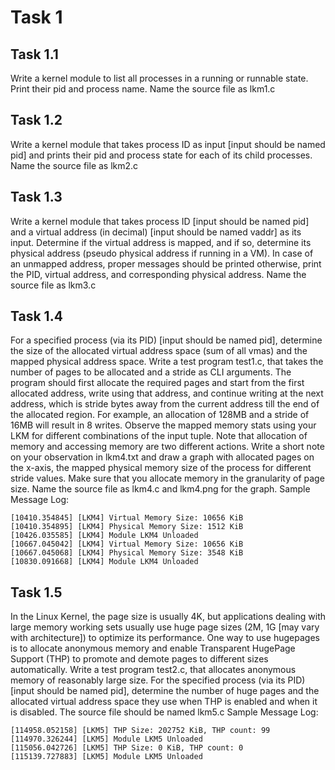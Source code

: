 # Task 1

## Task 1.1
Write a kernel module to list all processes in a running or runnable state. Print their pid and process name. Name the source file as lkm1.c
## Task 1.2
Write a kernel module that takes process ID as input [input should be named pid] and prints their pid and process state for each of its child processes. Name the source file as lkm2.c
## Task 1.3 
Write a kernel module that takes process ID [input should be named pid] and a virtual address (in decimal) [input should be named vaddr] as its input. Determine if the virtual address is mapped, and if so, determine its physical address (pseudo physical address if running in a VM). In case of an unmapped address, proper messages should be printed otherwise, print the PID, virtual address, and corresponding physical address. Name the source file as lkm3.c
## Task 1.4
For a specified process (via its PID) [input should be named pid], determine the size of the allocated virtual address space (sum of all vmas) and the mapped physical address space. Write a test program test1.c, that takes the number of pages to be allocated and a stride as CLI arguments. The program should first allocate the required pages and start from the first allocated address, write using that address, and continue writing at the next address, which is stride bytes away from the current address till the end of the allocated region. For example, an allocation of 128MB and a stride of 16MB will result in 8 writes.
Observe the mapped memory stats using your LKM for different combinations of the input tuple. Note that allocation of memory and accessing memory are two different actions. Write a short note on your observation in lkm4.txt and draw a graph with allocated pages on the x-axis, the mapped physical memory size of the process for different stride values. Make sure that you allocate memory in the granularity of page size. Name the source file as lkm4.c and lkm4.png for the graph.
Sample Message Log:
```log
[10410.354845] [LKM4] Virtual Memory Size: 10656 KiB
[10410.354895] [LKM4] Physical Memory Size: 1512 KiB
[10426.035585] [LKM4] Module LKM4 Unloaded
[10667.045042] [LKM4] Virtual Memory Size: 10656 KiB
[10667.045068] [LKM4] Physical Memory Size: 3548 KiB
[10830.091668] [LKM4] Module LKM4 Unloaded
```
## Task 1.5 
In the Linux Kernel, the page size is usually 4K, but applications dealing with large memory working sets usually use huge page sizes (2M, 1G [may vary with architecture]) to optimize its performance. One way to use hugepages is to allocate anonymous memory and enable Transparent HugePage Support (THP) to promote and demote pages to different sizes automatically. Write a test program test2.c, that allocates anonymous memory of reasonably large size. For the specified process (via its PID) [input should be named pid], determine the number of huge pages and the allocated virtual address space they use when THP is enabled and when it is disabled. The source file should be named lkm5.c
Sample Message Log:
```log
[114958.052158] [LKM5] THP Size: 202752 KiB, THP count: 99
[114970.326244] [LKM5] Module LKM5 Unloaded
[115056.042726] [LKM5] THP Size: 0 KiB, THP count: 0
[115139.727883] [LKM5] Module LKM5 Unloaded
```